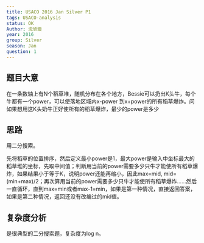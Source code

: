 ```yaml
---
title: USACO 2016 Jan Silver P1
tags: USACO-analysis
status: OK
Author: 沈欣璇
year: 2016
group: Silver
season: Jan
question: 1
---
```


## 题目大意

在一条数轴上有N个稻草堆，随机分布在各个地方，Bessie可以扔出K头牛，每个牛都有一个power，可以使落地区域内x-power 到x+power的所有稻草爆炸。问如果想用这K头奶牛正好使所有的稻草爆炸，最少的power是多少

## 思路

用二分搜索。

先将稻草的位置排序，然后定义最小power是1，最大power是输入中坐标最大的稻草堆的坐标，先取中间值；判断用当前的power需要多少只牛才能使所有稻草爆炸，如果结果小于等于K，说明power还能再缩小，因此max=mid, mid=(min+max)/2；再次算用当前的power需要多少只牛才能使所有稻草爆炸……然后一直循环，直到max=min或者max-1=min，如果是第一种情况，直接返回答案，如果是第二种情况，返回还没有改编过的mid值。

## 复杂度分析

是很典型的二分搜索题，复杂度为log n。
